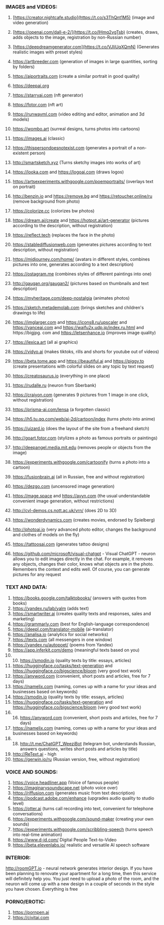 
### IMAGES and VIDEOS:
1. [https://creator.nightcafe.studio](https://t.co/s3ThQnt1M5) (image and video generation)

2. [https://openai.com/dall-e-2/](https://t.co/lHmq2vgTsb) (creates, draws, adds objects to the image, registration by non-Russian number)

3. [https://deepdreamgenerator.com](https://t.co/VJIiUqXQmN) (Generates realistic images with preset styles)

4. https://artbreeder.com (generation of images in large quantities, sorting by folders)

5. https://aiportraits.com (create a similar portrait in good quality)

6. https://deepai.org

7. https://starryai.com (nft generator)

8. https://fotor.com (nft art)

9. https://runwayml.com (video editing and editor, animation and 3d models)

10. https://wombo.art (surreal designs, turns photos into cartoons)

11. https://images.ai (classic)

12. https://thispersondoesnotexist.com (generates a portrait of a non-existent person)

13. http://smartsketch.xyz (Turns sketchy images into works of art)

14. https://looka.com and https://logoai.com (draws logos)

15. https://artsexperiments.withgoogle.com/poemportraits/ (overlays text on portrait)

16. http://benzin.io and https://remove.bg and https://retoucher.online/ru (remove background from photo)

17. https://colorize.cc (colorizes bw photos)

18. https://dream.ai/create and https://hotpot.ai/art-generator (pictures according to the description, without registration)

19. https://reflect.tech (replaces the face in the photo)

20. https://stablediffusionweb.com (generates pictures according to text description, without registration)

21. https://midjourney.com/home/ (avatars in different styles, combines pictures into one, generates according to a text description)

22. https://ostagram.me (combines styles of different paintings into one)

23. http://gaugan.org/gaugan2/ (pictures based on thumbnails and text description)

24. https://myheritage.com/deep-nostalgia (animates photos)

25. https://sketch.metademolab.com (brings sketches and children's drawings to life)

26. https://imglarger.com and https://icons8.ru/upscaler and https://vanceai.com and https://waifu2x.udp.jp/index.ru.html and https://bigjpg. com and https://letsenhance.io (improves image quality)

27. https://lexica.art (all ai graphics)

28. https://vidyo.ai (makes tiktoks, rills and shorts for youtube out of videos)

29. https://beta.tome.app and https://beautiful.ai and https://piggy.to (create presentations with colorful slides on any topic by text request)

30. https://creatosaurus.io (everything in one place)

31. https://rudalle.ru (neuron from Sberbank)

32. https://craiyon.com (generates 9 pictures from 1 image in one click, without registration)

33. https://prisma-ai.com/lensa (a forgotten classic)

34. https://h5.tu.qq.com/web/ai-2d/cartoon/index (turns photo into anime)

35. https://uizard.io (does the layout of the site from a freehand sketch)

36. http://goart.fotor.com (stylizes a photo as famous portraits or paintings)

37. http://deepangel.media.mit.edu (removes people or objects from the image)

38. https://experiments.withgoogle.com/cartoonify (turns a photo into a cartoon)

39. https://fusionbrain.ai (all in Russian, free and without registration)

40. https://dezgo.com (uncensored image generation)

41. https://mage.space and https://avyn.com (the usual understandable convenient image generation, without restrictions)

42. http://cvl-demos.cs.nott.ac.uk/vrn/ (does 2D to 3D)

43. https://wonderdynamics.com (creates movies, endorsed by Spielberg)

44. http://photoai.io (very advanced photo editor, changes the background and clothes of models on the fly)

45. https://tattoosai.com (generates tattoo designs)

46. https://github.com/microsoft/visual-chatgpt - Visual ChatGPT - neuron allows you to edit images directly in the chat. For example, it removes any objects, changes their color, knows what objects are in the photo. Remembers the context and edits well. Of course, you can generate pictures for any request

    


### TEXT AND DATA:
1. https://books.google.com/talktobooks/ (answers with quotes from books)
2. https://yandex.ru/lab/yalm (adds text)
3. https://smartwriter.ai (creates quality texts and responses, sales and marketing)
4. https://grammarly.com (best for English-language correspondence)
5. https://deepl.com/translator-mobile (ai-translator)
6. https://analisa.io (analytics for social networks)
7. https://texts.com (all messengers in one window)
8. https://yandex.ru/autopoet/ (poems from Yandex)
9. https://app.inferkit.com/demo (meaningful texts based on you)
10. 10. https://smodin.io (quality texts by title: essays, articles)
11. https://huggingface.co/tasks/text-generation and https://huggingface.co/bigscience/bloom (very good text work)
12. https://anyword.com (convenient, short posts and articles, free for 7 days)
13. https://namelix.com (naming, comes up with a name for your ideas and businesses based on keywords)
14. https://smodin.io (quality texts by title: essays, articles)
15. https://huggingface.co/tasks/text-generation and https://huggingface.co/bigscience/bloom (very good text work)
16. 16. https://anyword.com (convenient, short posts and articles, free for 7 days)
17. https://namelix.com (naming, comes up with a name for your ideas and businesses based on keywords)
18. 18. http://t.me/ChatGPT_WeeziBot (telegram bot, understands Russian, answers questions, writes short posts and articles by title)
19. http://ReText.ai - high
20. https://gerwin.io/ru (Russian version, free, without registration)



### VOICE AND SOUNDS:

1. https://voice.headliner.app (Voice of famous people)
2. https://imaginarysoundscape.net (photo voice over)
3. https://riffusion.com (generates music from text description)
4. https://podcast.adobe.com/enhance (upgrades audio quality to studio level)
5. https://otter.ai (turns call recording into text, convenient for telephone conversations)
6. https://experiments.withgoogle.com/sound-maker (creating your own sounds)
7. https://experiments.withgoogle.com/scribbling-speech (turns speech into real-time animation)
8. https://www.d-id.com/ Digital People Text-to-Video
9. https://beta.elevenlabs.io/ realistic and versatile AI speech software



### INTERIOR:

http://roomGPT.io - neural network generates interior design. If you have been planning to renovate your apartment for a long time, then this service will definitely help you. You just need to upload a photo of the room, and the neuron will come up with a new design in a couple of seconds in the style you have chosen. Everything is free



### PORNO/EROTIC:

1. https://pornpen.ai
2. https://civitai.com



